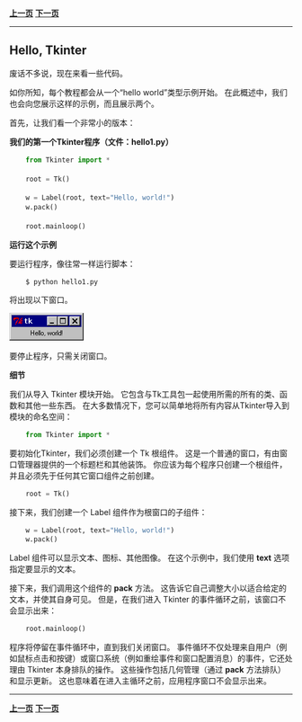 

**[上一页](whats-tkinter.md)**    **[下一页](hello-again.md)**

----------

## Hello, Tkinter ##

废话不多说，现在来看一些代码。

如你所知，每个教程都会从一个“hello world”类型示例开始。 在此概述中，我们也会向您展示这样的示例，而且展示两个。

首先，让我们看一个非常小的版本：

**我们的第一个Tkinter程序（文件：hello1.py）**
``` python
    from Tkinter import *
    
    root = Tk()
    
    w = Label(root, text="Hello, world!")
    w.pack()
    
    root.mainloop()
```
**运行这个示例**

要运行程序，像往常一样运行脚本：
``` shell
    $ python hello1.py
```
将出现以下窗口。

![](helloworld.gif)

要停止程序，只需关闭窗口。

**细节**

我们从导入 Tkinter 模块开始。 它包含与Tk工具包一起使用所需的所有的类、函数和其他一些东西。 在大多数情况下，您可以简单地将所有内容从Tkinter导入到模块的命名空间：
``` python
    from Tkinter import *
```
要初始化Tkinter，我们必须创建一个 Tk 根组件。 这是一个普通的窗口，有由窗口管理器提供的一个标题栏和其他装饰。 你应该为每个程序只创建一个根组件，并且必须先于任何其它窗口组件之前创建。
``` python
    root = Tk()
```
接下来，我们创建一个 Label 组件作为根窗口的子组件：
``` python
	w = Label(root, text="Hello, world!")
	w.pack()
```
Label 组件可以显示文本、图标、其他图像。 在这个示例中，我们使用 **text** 选项指定要显示的文本。

接下来，我们调用这个组件的 **pack** 方法。 这告诉它自己调整大小以适合给定的文本，并使其自身可见。 但是，在我们进入 Tkinter 的事件循环之前，该窗口不会显示出来：
``` python
	root.mainloop()
```
程序将停留在事件循环中，直到我们关闭窗口。 事件循环不仅处理来自用户（例如鼠标点击和按键）或窗口系统（例如重绘事件和窗口配置消息）的事件，它还处理由 Tkinter 本身排队的操作。 这些操作包括几何管理（通过 **pack** 方法排队）和显示更新。 这也意味着在进入主循环之前，应用程序窗口不会显示出来。

----------

**[上一页](whats-tkinter.md)**    **[下一页](hello-again.md)**